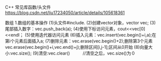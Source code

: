 C++ 常见库函数/头文件
https://blog.csdn.net/liu17234050/article/details/105618361


数组
1.数组的基本操作
(1)头文件#include<vector>.
(2)创建vector对象，vector<int> vec;
(3)尾部插入数字：vec.push_back(a);
(4)使用下标访问元素，cout<<vec[0]<<endl；
(5)使用迭代器访问元素
(6)插入元素：vec.insert(vec.begin()+i,a);在第i个元素后面插入a;
(7)删除元素：vec.erase(vec.begin()+2);删除第3个元素
             vec.erase(vec.begin()+i,vec.end()+j);删除区间[i,j-1];区间从0开始
(8)向量大小:vec.size();
(9)清空:vec.clear()　　　//清空之后，vec.size()为０

